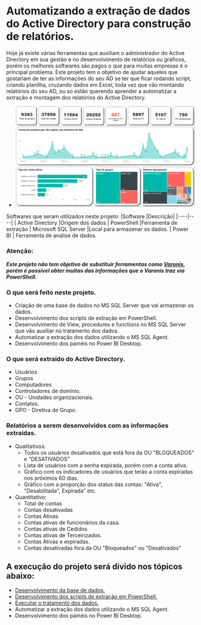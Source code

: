 # Automatizando a extração de dados do Active Directory para construção de relatórios.

Hoje já existe várias ferramentas que auxiliam o administrador do Active Directory em sua gestão e no desenvolvimento de relatórios ou gráficos, porém os melhores softwares são pagos o que para muitas empresas é o principal problema. Este projeto tem o objetivo de ajudar aqueles que gostariam de ter as  informações do seu AD se ter que ficar rodando script, criando planilha, cruzando dados em Excel, toda vez que vão montando relatórios do seu AD, ou so estão querendo  aprender a automatizar a extração e montagem dos relatórios do Active Directory.

* ![image](https://github.com/maxabelardo/DBActiveDirectory/blob/main/Imagens/pwb_user.PNG)

Softwares que seram utilizados neste projeto:
|Software |Descrição|
|----|----|
| Active Directory |Origem dos dados
| PowerShell     |Ferramenta de extração
| Microsoft SQL Server  |Local para armazenar os dados.
| Power BI | Ferramenta de analise de dados.


### Atenção:
<i><b> Este projeto não tem objetivo de substituir ferramentas como [Varonis](https://www.varonis.com/blog/what-is-active-directory), porém é possível obter muitas das informações que o Varonis traz via PowerShell.</i></b>


### O que será feito neste projeto.
+ Criação de uma base de dados no MS SQL Server que vai armazenar os dados.
+ Desenvolvimento dos scripts de extração em PowerShell.
+ Desenvolvimento de View, procedures e functions no MS SQL Server que vão auxiliar no tratamento dos dados.
+ Automatizar a extração dos dados utilizando o MS SQL Agent.
+ Desenvolvimento dos painéis no Power BI Desktop.

### O que será extraido do Active Directory.
- Usuários
- Grupos
- Computadores
- Controladores de domínio.
- OU - Unidades organizacionais.
- Contatos.
- GPO - Diretiva de Grupo.

### Relatórios a serem desenvolvidos com as informações extraídas.
- Qualitativos:
    - Todos os usuários desativados que está fora da OU "BLOQUEADOS" e "DESATIVADOS"
    - Lista de usuários com a senha expirada, porém com a conta ativa.
    - Gráfico  com os indicadores de usuários que terão a conta expiradas nos próximos 60 dias.
    - Gráfico  com a proporção dos status das contas: "Ativa", "Desabilitada", Expirada” etc.
- Quantitativo:
    - Total de contas
    - Contas desativadas
    - Contas Ativas
    - Contas ativas de funcionários da casa.
    - Contas ativas de Cedidos
    - Contas ativas de Terceirizados.
    - Contas Ativas e expiradas.
    - Contas desativadas fora da OU "Bloqueados" ou "Desativados"  


## A execução do projeto será divido nos tópicos  abaixo:

+ [Desenvolvimento da base de dados.](https://github.com/maxabelardo/DBActiveDirectory/blob/main/Base_de_dados/README.md)
+ [Desenvolvimento dos scripts de extração em PowerShell.](https://github.com/maxabelardo/DBActiveDirectory/blob/main/script_extracao/README.md)
+ [Executar o tratamento dos dados.](https://github.com/maxabelardo/DBActiveDirectory/blob/main/tratamento_de_dados/README.md)
+ Automatizar a extração dos dados utilizando o MS SQL Agent.
+ Desenvolvimento dos painéis no Power BI Desktop.